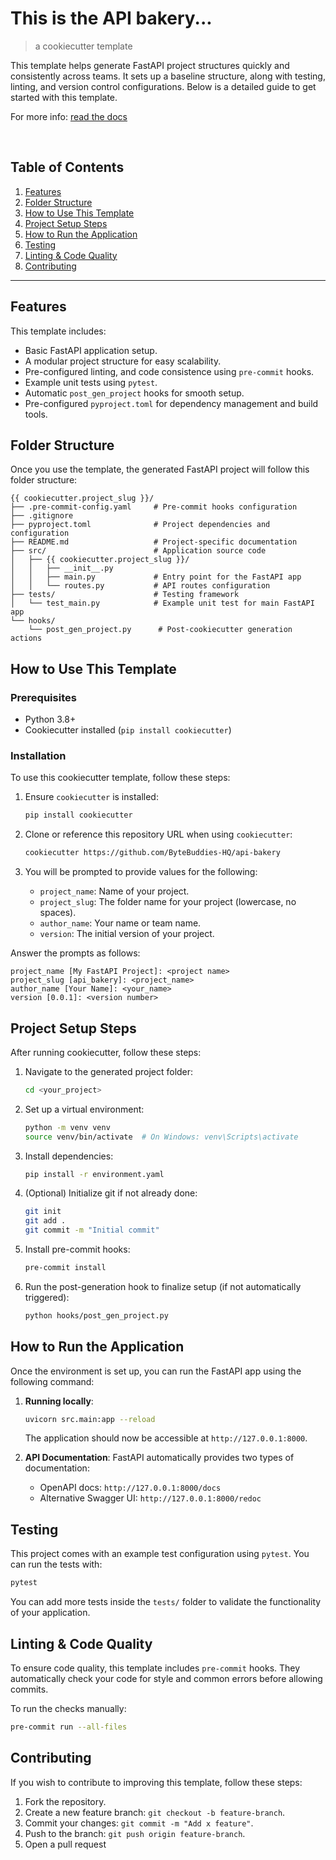 # This is the API bakery...
> a cookiecutter template

This template helps generate FastAPI project structures quickly and consistently across teams. It sets up a baseline structure, along with testing, linting, and version control configurations. Below is a detailed guide to get started with this template.

For more info: [read the docs](https://cookiecutter.readthedocs.io/en/stable/)

<br>

## Table of Contents
1. [Features](#features)
2. [Folder Structure](#folder-structure)
3. [How to Use This Template](#how-to-use-this-template)
4. [Project Setup Steps](#project-setup-steps)
5. [How to Run the Application](#how-to-run-the-application)
6. [Testing](#testing)
7. [Linting & Code Quality](#linting--code-quality)
8. [Contributing](#contributing)

---

## Features
This template includes:
- Basic FastAPI application setup.
- A modular project structure for easy scalability.
- Pre-configured linting, and code consistence using `pre-commit` hooks.
- Example unit tests using `pytest`.
- Automatic `post_gen_project` hooks for smooth setup.
- Pre-configured `pyproject.toml` for dependency management and build tools.


## Folder Structure

Once you use the template, the generated FastAPI project will follow this folder structure:

```
{{ cookiecutter.project_slug }}/
├── .pre-commit-config.yaml     # Pre-commit hooks configuration
├── .gitignore                 
├── pyproject.toml              # Project dependencies and configuration
├── README.md                   # Project-specific documentation
├── src/                        # Application source code
│   ├── {{ cookiecutter.project_slug }}/  
│   │   ├── __init__.py         
│   │   ├── main.py             # Entry point for the FastAPI app
│   │   └── routes.py           # API routes configuration
├── tests/                      # Testing framework
│   └── test_main.py            # Example unit test for main FastAPI app
└── hooks/
    └── post_gen_project.py      # Post-cookiecutter generation actions
```


## How to Use This Template

### Prerequisites
- Python 3.8+
- Cookiecutter installed (`pip install cookiecutter`)

### Installation

To use this cookiecutter template, follow these steps:

1. Ensure `cookiecutter` is installed:
    ```bash
    pip install cookiecutter
    ```

2. Clone or reference this repository URL when using `cookiecutter`:
    ```bash
    cookiecutter https://github.com/ByteBuddies-HQ/api-bakery
    ```

3. You will be prompted to provide values for the following:
    - `project_name`: Name of your project.
    - `project_slug`: The folder name for your project (lowercase, no spaces).
    - `author_name`: Your name or team name.
    - `version`: The initial version of your project.



Answer the prompts as follows:
```text
project_name [My FastAPI Project]: <project name>
project_slug [api_bakery]: <project_name>
author_name [Your Name]: <your_name>
version [0.0.1]: <version number>
```


## Project Setup Steps

After running cookiecutter, follow these steps:

1. Navigate to the generated project folder:
    ```bash
    cd <your_project>
    ```

2. Set up a virtual environment:
    ```bash
    python -m venv venv
    source venv/bin/activate  # On Windows: venv\Scripts\activate
    ```

3. Install dependencies:
    ```bash
    pip install -r environment.yaml
    ```

4. (Optional) Initialize git if not already done:
    ```bash
    git init
    git add .
    git commit -m "Initial commit"
    ```

5. Install pre-commit hooks:
    ```bash
    pre-commit install
    ```

6. Run the post-generation hook to finalize setup (if not automatically triggered):
    ```bash
    python hooks/post_gen_project.py
    ```


## How to Run the Application

Once the environment is set up, you can run the FastAPI app using the following command:

1. **Running locally**:
    ```bash
    uvicorn src.main:app --reload
    ```

    The application should now be accessible at `http://127.0.0.1:8000`.

2. **API Documentation**:
    FastAPI automatically provides two types of documentation:
    - OpenAPI docs: `http://127.0.0.1:8000/docs`
    - Alternative Swagger UI: `http://127.0.0.1:8000/redoc`


## Testing

This project comes with an example test configuration using `pytest`. You can run the tests with:

```bash
pytest
```

You can add more tests inside the `tests/` folder to validate the functionality of your application.


## Linting & Code Quality

To ensure code quality, this template includes `pre-commit` hooks. They automatically check your code for style and common errors before allowing commits.

To run the checks manually:
```bash
pre-commit run --all-files
```

## Contributing

If you wish to contribute to improving this template, follow these steps:

1. Fork the repository.
2. Create a new feature branch: `git checkout -b feature-branch`.
3. Commit your changes: `git commit -m "Add x feature"`.
4. Push to the branch: `git push origin feature-branch`.
5. Open a pull request
